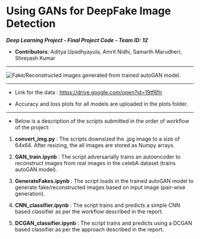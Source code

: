 # Using GANs for DeepFake Image Detection

 **_Deep Learning Project - Final Project Code - Team ID: 12_**
 * **Contributors**: Aditya Upadhyayula, Amrit Nidhi, Samarth Marudheri, Shreyash Kumar

 ---

![Fake/Reconstructed images generated from trained autoGAN model.](/imgs/fake_images.png) 

 ---

 * Link for the data : https://drive.google.com/open?id=19tf6fir

 * Accuracy and loss plots for all models are uploaded in the plots folder.

 ---

*  Below is a description of the scripts submitted in the order of workflow of the project:

1. **convert_img.py** : The scripts downsized the .jpg image to a size of 64x64. After resizing, the all images are stored as Numpy arrays.

2. **GAN_train.ipynb** : The script adversarially trains an autoencoder to reconstruct images from real images in the celebA dataset (trains autoGAN model). 

3. **GenerateFakes.ipynb** : The script loads in the trained autoGAN model to generate fake/reconstructed images based on input image (pair-wise generation).

4. **CNN_classifier.ipynb** : The script trains and predicts a simple CNN based classifier as per the workflow described in the report.

5. **DCGAN_classifier.ipynb** : The script trains and predicts using a DCGAN based classifier as per the approach described in the report.